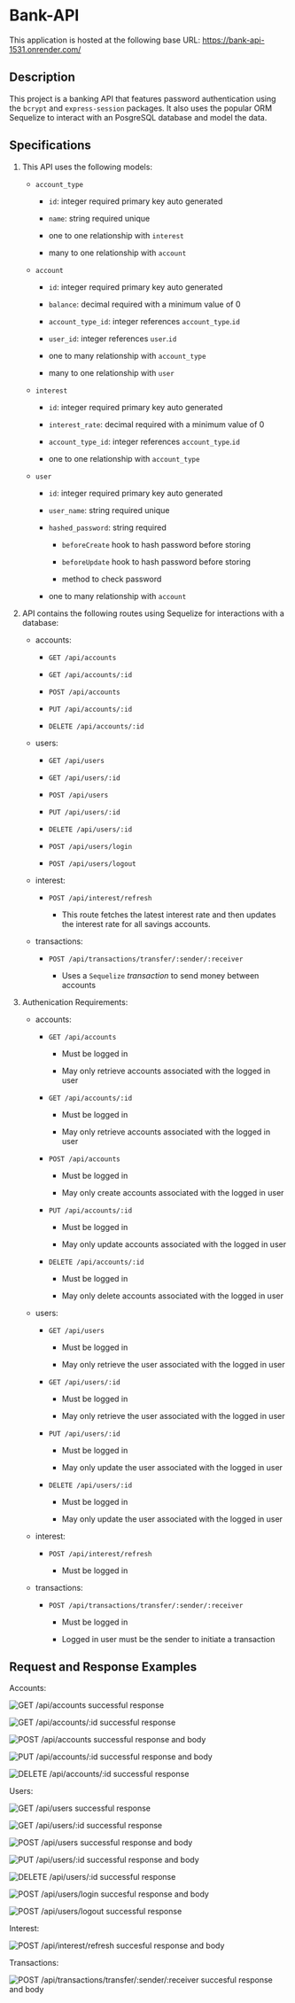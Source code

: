 # Bank-API

This application is hosted at the following base URL: https://bank-api-1531.onrender.com/

## Description

This project is a banking API that features password authentication using the `bcrypt` and `express-session` packages. It also uses the popular ORM Sequelize to interact with an PosgreSQL database and model the data.

## Specifications

1. This API uses the following models:

    * `account_type`

      * `id`: integer required primary key auto generated

      * `name`: string required unique

      * one to one relationship with `interest`

      * many to one relationship with `account`

    * `account`

      * `id`: integer required primary key auto generated

      * `balance`: decimal required with a minimum value of 0

      * `account_type_id`: integer references `account_type`.`id`

      * `user_id`: integer references `user`.`id`

      * one to many relationship with `account_type`

      * many to one relationship with `user`

    * `interest`

      * `id`: integer required primary key auto generated

      * `interest_rate`: decimal required with a minimum value of 0

      * `account_type_id`: integer references `account_type`.`id`

      * one to one relationship with `account_type`

    * `user`

      * `id`: integer required primary key auto generated

      * `user_name`: string required unique

      * `hashed_password`: string required

        * `beforeCreate` hook to hash password before storing

        * `beforeUpdate` hook to hash password before storing

        * method to check password

      * one to many relationship with `account`

2. API contains the following routes using Sequelize for interactions with a database:

    * accounts:

      * `GET /api/accounts`

      * `GET /api/accounts/:id`

      * `POST /api/accounts`

      * `PUT /api/accounts/:id`

      * `DELETE /api/accounts/:id`

    * users:

      * `GET /api/users`

      * `GET /api/users/:id`

      * `POST /api/users`

      * `PUT /api/users/:id`

      * `DELETE /api/users/:id`

      * `POST /api/users/login`

      * `POST /api/users/logout`

    * interest:

      * `POST /api/interest/refresh`

        * This route fetches the latest interest rate and then updates the interest rate for all savings accounts.

    * transactions:

      * `POST /api/transactions/transfer/:sender/:receiver`

          * Uses a `Sequelize` _transaction_ to send money between accounts

3. Authenication Requirements:

    * accounts:

      * `GET /api/accounts`

        * Must be logged in

        * May only retrieve accounts associated with the logged in user

      * `GET /api/accounts/:id`

        * Must be logged in

        * May only retrieve accounts associated with the logged in user

      * `POST /api/accounts`

        * Must be logged in

        * May only create accounts associated with the logged in user

      * `PUT /api/accounts/:id`

        * Must be logged in

        * May only update accounts associated with the logged in user

      * `DELETE /api/accounts/:id`

        * Must be logged in

        * May only delete accounts associated with the logged in user

    * users:

      * `GET /api/users`

        * Must be logged in

        * May only retrieve the user associated with the logged in user

      * `GET /api/users/:id`

        * Must be logged in

        * May only retrieve the user associated with the logged in user

      * `PUT /api/users/:id`

        * Must be logged in

        * May only update the user associated with the logged in user

      * `DELETE /api/users/:id`

        * Must be logged in

        * May only update the user associated with the logged in user

    * interest:

      * `POST /api/interest/refresh`

        * Must be logged in

    * transactions:

      * `POST /api/transactions/transfer/:sender/:receiver`

        * Must be logged in

        * Logged in user must be the sender to initiate a transaction

## Request and Response Examples

Accounts:

![GET /api/accounts successful response](./assets/images/getAccounts.png)

![GET /api/accounts/:id successful response](./assets/images/getOneAccount.png)

![POST /api/accounts successful response and body](./assets/images/createAccount.png)

![PUT /api/accounts/:id successful response and body](./assets/images/updateAccount.png)

![DELETE /api/accounts/:id successful response](./assets/images/deleteAccount.png)

Users:

![GET /api/users successful response](./assets/images/getUsers.png)

![GET /api/users/:id successful response](./assets/images/getOneUser.png)

![POST /api/users successful response and body](./assets/images/createUser.png)

![PUT /api/users/:id successful response and body](./assets/images/editUser.png)

![DELETE /api/users/:id successful response](./assets/images/deleteUser.png)

![POST /api/users/login succesful response and body](./assets/images/login.png)

![POST /api/users/logout successful response](./assets/images/logout.png)

Interest:

![POST /api/interest/refresh succesful response and body](./assets/images/updateInterest.png)

Transactions:

![POST /api/transactions/transfer/:sender/:receiver succesful response and body](./assets/images/transactionTransfer.png)
